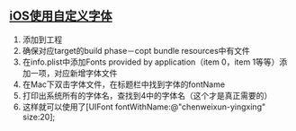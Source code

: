 ## [iOS使用自定义字体](http://blog.csdn.net/heartofthesea/article/details/22289399)


1. 添加到工程
2. 确保对应target的build phase－copt bundle resources中有文件
3. 在info.plist中添加Fonts provided by application（item 0，item 1等等）添加一项，对应新增字体文件
4. 在Mac下双击字体文件，在标题栏中找到字体的fontName
5. 打印出系统所有的字体名，查找到4中的字体名（这个才是真正需要的）
6. 这样就可以使用了[UIFont fontWithName:@"chenweixun-yingxing" size:20];
